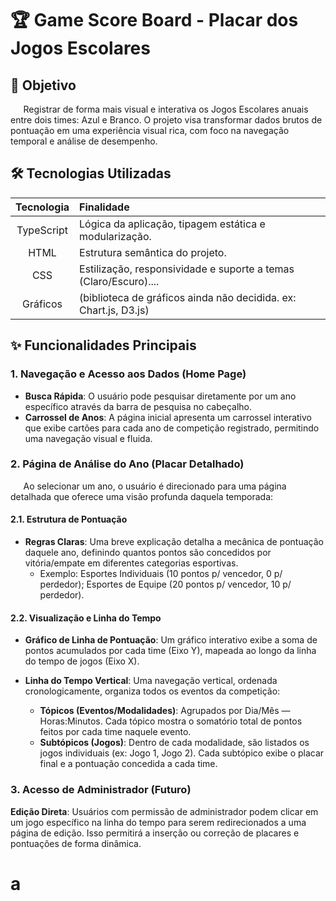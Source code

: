 # 🏆 Game Score Board - Placar dos Jogos Escolares

## 🚀 Objetivo

$\quad$ Registrar de forma mais visual e interativa os Jogos Escolares anuais entre dois times: Azul e Branco. O projeto visa transformar dados brutos de pontuação em uma experiência visual rica, com foco na navegação temporal e análise de desempenho.

## 🛠️ Tecnologias Utilizadas 

| Tecnologia | Finalidade |
| :--------: | :--------- |
| TypeScript | Lógica da aplicação, tipagem estática e modularização. | 
| HTML | Estrutura semântica do projeto. |
| CSS | Estilização, responsividade e suporte a temas (Claro/Escuro).... | 
| Gráficos | (biblioteca de gráficos ainda não decidida. ex: Chart.js, D3.js) | 

## ✨ Funcionalidades Principais

### 1. Navegação e Acesso aos Dados (Home Page)
* **Busca Rápida**: O usuário pode pesquisar diretamente por um ano específico através da barra de pesquisa no cabeçalho.
* **Carrossel de Anos**: A página inicial apresenta um carrossel interativo que exibe cartões para cada ano de competição registrado, permitindo uma navegação visual e fluida.

### 2. Página de Análise do Ano (Placar Detalhado)

$\quad$ Ao selecionar um ano, o usuário é direcionado para uma página detalhada que oferece uma visão profunda daquela temporada:

#### 2.1. Estrutura de Pontuação

* **Regras Claras**: Uma breve explicação detalha a mecânica de pontuação daquele ano, definindo quantos pontos são concedidos por vitória/empate em diferentes categorias esportivas.
  * Exemplo: Esportes Individuais (10 pontos p/ vencedor, 0 p/ perdedor); Esportes de Equipe (20 pontos p/ vencedor, 10 p/ perdedor).

#### 2.2. Visualização e Linha do Tempo

* **Gráfico de Linha de Pontuação**: Um gráfico interativo exibe a soma de pontos acumulados por cada time (Eixo Y), mapeada ao longo da linha do tempo de jogos (Eixo X).

* **Linha do Tempo Vertical**: Uma navegação vertical, ordenada cronologicamente, organiza todos os eventos da competição:
  * **Tópicos (Eventos/Modalidades)**: Agrupados por Dia/Mês — Horas:Minutos. Cada tópico mostra o somatório total de pontos feitos por cada time naquele evento.
  * **Subtópicos (Jogos)**: Dentro de cada modalidade, são listados os jogos individuais (ex: Jogo 1, Jogo 2). Cada subtópico exibe o placar final e a pontuação concedida a cada time.

### 3. Acesso de Administrador (Futuro)

**Edição Direta**: Usuários com permissão de administrador podem clicar em um jogo específico na linha do tempo para serem redirecionados a uma página de edição. Isso permitirá a inserção ou correção de placares e pontuações de forma dinâmica.

# a

